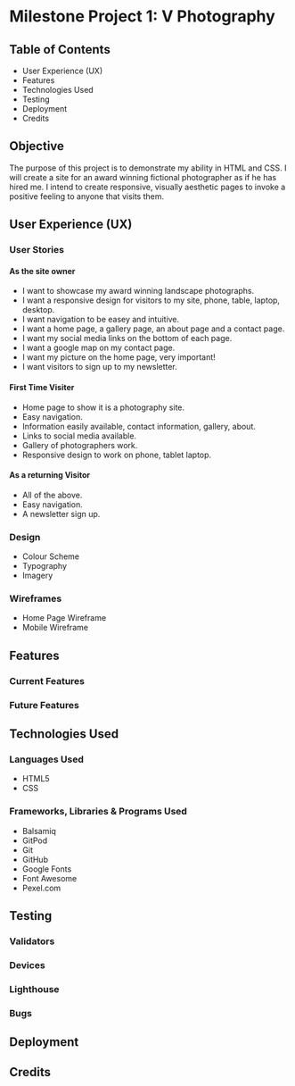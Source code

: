 # Milestone Project 1: V Photography 


## Table of Contents
- User Experience (UX)
- Features
- Technologies Used
- Testing
- Deployment
- Credits

## Objective
The purpose of this project is to demonstrate my ability in HTML and CSS. I will create a site for an award winning fictional photographer as if he has hired me.
I intend to create responsive, visually aesthetic pages to invoke a positive feeling to anyone that visits them.

## User Experience (UX)
### User Stories

#### As the site owner
- I want to showcase my award winning landscape photographs.
- I want a responsive design for visitors to my site, phone, table, laptop, desktop.
- I want navigation to be easey and intuitive.
- I want a home page, a gallery page, an about page and a contact page.
- I want my social media links on the bottom of each page.
- I want a google map on my contact page.
- I want my picture on the home page, very important!
- I want visitors to sign up to my newsletter.
#### First Time Visiter
- Home page to show it is a photography site.
- Easy navigation.
- Information easily available, contact information, gallery, about.
- Links to social media available.
- Gallery of photographers work.
- Responsive design to work on phone, tablet laptop.
#### As a returning Visitor
- All of the above.
- Easy navigation.
- A newsletter sign up.



### Design
- Colour Scheme
- Typography
- Imagery

### Wireframes
- Home Page Wireframe
- Mobile Wireframe

## Features
### Current Features

### Future Features


## Technologies Used
### Languages Used
- HTML5
- CSS

### Frameworks, Libraries & Programs Used
- Balsamiq
- GitPod
- Git
- GitHub
- Google Fonts
- Font Awesome
- Pexel.com

## Testing
### Validators
### Devices
### Lighthouse

### Bugs

## Deployment

## Credits
